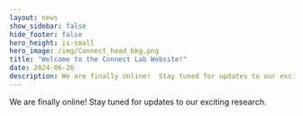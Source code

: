 ```yaml
---
layout: news
show_sidebar: false
hide_footer: false
hero_height: is-small
hero_image: /img/Connect_head_bkg.png
title: "Welcome to the Connect Lab Website!"
date: 2024-06-26
description: We are finally online!  Stay tuned for updates to our exciting research.
---
```

We are finally online!  Stay tuned for updates to our exciting research.